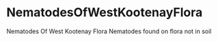 # NematodesOfWestKootenayFlora
Nematodes Of West Kootenay Flora Nematodes found on flora not in soil

